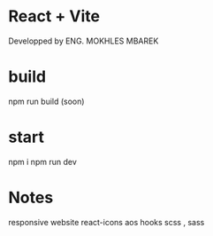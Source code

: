 # React + Vite
Developped by ENG. MOKHLES MBAREK 

# build
npm run build   (soon)

# start

npm i
npm run dev

# Notes
responsive website
react-icons
aos
hooks
scss , sass
